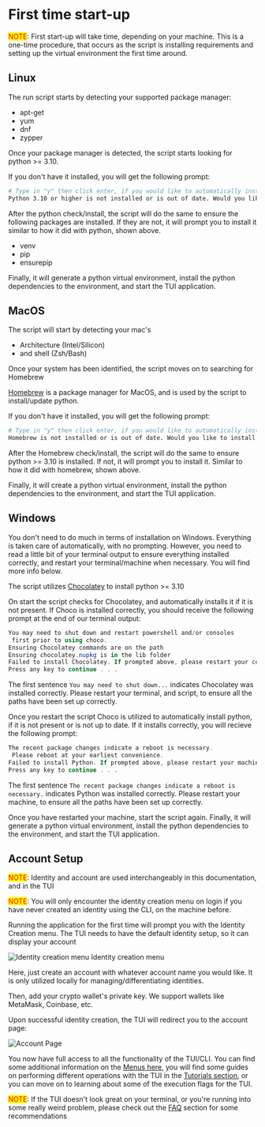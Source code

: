 # First time start-up

<mark style="color:red;">NOTE</mark>: First start-up will take time, depending on your machine. This is a one-time procedure, that occurs as the script is installing requirements and setting up the virtual environment the first time around.

## Linux

The run script starts by detecting your supported package manager:

* apt-get
* yum
* dnf
* zypper&#x20;

Once your package manager is detected, the script starts looking for python >= 3.10.

If you don't have it installed, you will get the following prompt:

```bash
# Type in "y" then click enter, if you would like to automatically install python 3.11
Python 3.10 or higher is not installed or is out of date. Would you like to install it now? (y/n):
```

After the python check/install, the script will do the same to ensure the following packages are installed. If they are not, it will prompt you to install it similar to how it did with python, shown above.&#x20;

* venv
* pip
* ensurepip

Finally, it will generate a python virtual environment, install the python dependencies to the environment, and start the TUI application.&#x20;

## MacOS

The script will start by detecting your mac's

* Architecture (Intel/Silicon)
* and shell (Zsh/Bash)

Once your system has been identified,  the script moves on to searching for Homebrew

[Homebrew](https://brew.sh/) is a package manager for MacOS, and is used by the script to install/update python.&#x20;

If you don't have it installed, you will get the following prompt:

```bash
# Type in "y" then click enter, if you would like to automatically install Homebrew
Homebrew is not installed or is out of date. Would you like to install it now? (y/n):
```

After the Homebrew check/install, the script will do the same to ensure python >= 3.10 is installed. If not, it will prompt you to install it. Similar to how it did with homebrew, shown above. &#x20;

Finally, it will create a python virtual environment, install the python dependencies to the environment, and start the TUI application.

## Windows

You don't need to do much in terms of installation on Windows. Everything is taken care of automatically, with no prompting. However, you need to read a little bit of your terminal output to ensure everything installed correctly, and restart your terminal/machine when necessary. You will find more info below.&#x20;

The script utilizes [Chocolatey](https://chocolatey.org/) to install python >= 3.10

On start the script checks for Chocolatey, and automatically installs it if it is not present. If Choco is installed correctly, you should receive the following prompt at the end of our terminal output:

```powershell
You may need to shut down and restart powershell and/or consoles
 first prior to using choco.
Ensuring Chocolatey commands are on the path
Ensuring chocolatey.nupkg is in the lib folder
Failed to install Chocolatey. If prompted above, please restart your command prompt, then run the script again. Otherwise, please install it manually.
Press any key to continue . . .
```

The first sentence `You may need to shut down...` indicates Chocolatey was installed correctly. Please restart your terminal, and script, to ensure all the paths have been set up correctly.&#x20;

Once you restart the script Choco is utilized to automatically install python, if it is not present or is not up to date. If it installs correctly, you will recieve the following prompt:

```powershell
The recent package changes indicate a reboot is necessary.
 Please reboot at your earliest convenience.
Failed to install Python. If prompted above, please restart your machine, then run the script again. Otherwise, please install it manually.
Press any key to continue . . .
```

The first sentence `The recent package changes indicate a reboot is necessary.` indicates Python was installed correctly. Please restart your machine, to ensure all the paths have been set up correctly.&#x20;

Once you have restarted your machine, start the script again. Finally, it will generate a python virtual environment, install the python dependencies to the environment, and start the TUI application.

## Account Setup

<mark style="color:red;">NOTE</mark>: Identity and account are used interchangeably in this documentation, and in the TUI

<mark style="color:red;">NOTE</mark>: You will only encounter the identity creation menu on login if you have never created an identity using the CLI, on the machine before.&#x20;

Running the application for the first time will prompt you with the Identity Creation menu. The TUI needs to have the default identity setup, so it can display your account&#x20;

![Identity creation menu](/assets/images/products/AIMarketplace/TUI/TUIIdentityCreate.webp) Identity creation menu

Here, just create an account with whatever account name you would like. It is only utilized locally for managing/differentiating identities.&#x20;

Then, add your crypto wallet's private key. We support wallets like MetaMask, Coinbase, etc.&#x20;

Upon successful identity creation, the TUI will redirect you to the account page:

![Account Page](/assets/images/products/AIMarketplace/TUI/TUIAccountPage.webp)

You now have full access to all the functionality of the TUI/CLI. You can find some additional information on the [Menus here](/docs/products/DecentralizedAIPlatform/TUI/Menus/), you will find some guides on performing different operations with the TUI in the [Tutorials section](/docs/products/DecentralizedAIPlatform/TUI/Tutorials/), or you can move on to learning about some of the execution flags for the TUI.&#x20;

<mark style="color:red;">NOTE</mark>: If the TUI doesn't look great on your terminal, or you're running into some really weird problem, please check out the [FAQ](/docs/products/DecentralizedAIPlatform/TUI/FAQ/the-tui-looks-really-bad-on-my-screen-what-do-i-do/) section for some recommendations&#x20;
